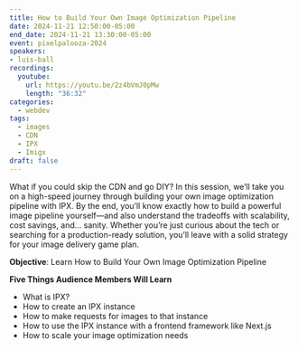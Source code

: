 ```yaml
---
title: How to Build Your Own Image Optimization Pipeline
date: 2024-11-21 12:50:00-05:00
end_date: 2024-11-21 13:30:00-05:00
event: pixelpalooza-2024
speakers:
- luis-ball
recordings:
  youtube:
    url: https://youtu.be/2z4bVmJ0pMw
    length: "36:32"
categories:
  - webdev
tags:
  - images
  - CDN
  - IPX
  - Imigx
draft: false
---
```


What if you could skip the CDN and go DIY? In this session, we’ll take you on a high-speed journey through building your own image optimization pipeline with IPX. By the end, you’ll know exactly how to build a powerful image pipeline yourself—and also understand the tradeoffs with scalability, cost savings, and… sanity. Whether you’re just curious about the tech or searching for a production-ready solution, you’ll leave with a solid strategy for your image delivery game plan.

**Objective**: Learn How to Build Your Own Image Optimization Pipeline

**Five Things Audience Members Will Learn**
* What is IPX?
* How to create an IPX instance
* How to make requests for images to that instance
* How to use the IPX instance with a frontend framework like Next.js
* How to scale your image optimization needs
